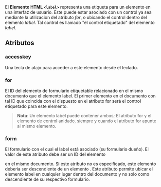 El **Elemento HTML `<label>`** representa una etiqueta para un elemento en una interfaz de usuario. Este puede estar asociado con un control ya sea mediante la utilizacion del atributo _for_, o ubicando el control dentro del elemento _label_. Tal control es llamado "el control etiquetado" del elemento _label_.

## Atributos

### accesskey

Una tecla de atajo para acceder a este elemento desde el teclado.

### for

El ID del elemento de formulario etiquetable relacionado en el mismo documento que el elemento label. El primer elemento en el documento con tal ID que coincida con el dispuesto en el atributo for será el control etiquetado para este elemento.

> **Nota**: Un elemento label puede contener ambos; El atributo for y el elemento de control anidado, siempre y cuando el atributo for apunte al mismo elemento.

### form

El formulario con el cual el label está asociado (su formulario dueño). El valor de este atributo debe ser un ID del elemento <form> en el mismo documento. Si este atributo no es especificado, este elemento <label> deberia ser descendiente de un elemento <form>. Este atributo permite ubicar el elemento label en cualquier lugar dentro del documento y no solo como descendiente de su respectivo formulario.

